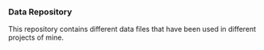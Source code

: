 ### Data Repository
This repository contains different data files that have been used in different projects of mine. 
